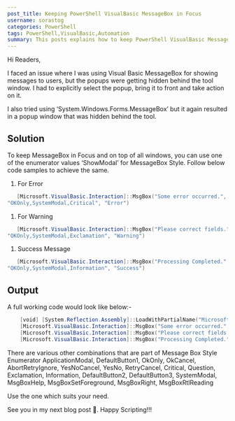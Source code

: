 ```yaml
---
post_title: Keeping PowerShell VisualBasic MessageBox in Focus
username: sorastog
categories: PowerShell
tags: PowerShell,VisualBasic,Automation
summary: This posts explains how to keep PowerShell VisualBasic MessageBox in Focus
---
```


Hi Readers,

I faced an issue where I was using Visual Basic MessageBox for showing messages to users, but the popups were getting hidden behind the tool window. I had to explicitly select the popup, bring it to front and take action on it.

I also tried using ‘System.Windows.Forms.MessageBox’ but it again resulted in a popup window that was hidden behind the tool.

## Solution

To keep MessageBox in Focus and on top of all windows, you can use one of the enumerator values ‘ShowModal’ for MessageBox Style. Follow below code samples to achieve the same.

1. For Error

```powershell
   [Microsoft.VisualBasic.Interaction]::MsgBox("Some error occurred.", 
"OKOnly,SystemModal,Critical", "Error")
```

1. For Warning

```powershell
   [Microsoft.VisualBasic.Interaction]::MsgBox("Please correct fields.", 
"OKOnly,SystemModal,Exclamation", "Warning")
```

1. Success Message

```powershell
   [Microsoft.VisualBasic.Interaction]::MsgBox("Processing Completed.", 
"OKOnly,SystemModal,Information", "Success")
```

## Output

A full working code would look like below:-

```powershell
    [void] [System.Reflection.Assembly]::LoadWithPartialName("Microsoft.VisualBasic") 
    [Microsoft.VisualBasic.Interaction]::MsgBox("Some error occurred.", "OKOnly,SystemModal,Critical", "Error")
    [Microsoft.VisualBasic.Interaction]::MsgBox("Please correct fields.", "OKOnly,SystemModal,Exclamation", "Warning")
    [Microsoft.VisualBasic.Interaction]::MsgBox("Processing Completed.", "OKOnly,SystemModal,Information", "Success")
```

There are various other combinations that are part of Message Box Style Enumerator
ApplicationModal, DefaultButton1, OkOnly, OkCancel, AbortRetryIgnore, YesNoCancel, YesNo, RetryCancel, Critical, Question, Exclamation, Information, DefaultButton2, DefaultButton3, SystemModal, MsgBoxHelp, MsgBoxSetForeground, MsgBoxRight, MsgBoxRtlReading

Use the one which suits your need.

See you in my next blog post 🙂. Happy Scripting!!!